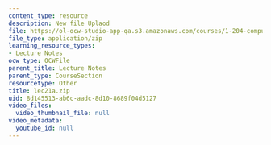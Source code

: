 ```yaml
---
content_type: resource
description: New file Uplaod
file: https://ol-ocw-studio-app-qa.s3.amazonaws.com/courses/1-204-computer-algorithms-in-systems-engineering-spring-2010/8d145513ab6caadc8d108689f04d5127_lec21a.zip
file_type: application/zip
learning_resource_types:
- Lecture Notes
ocw_type: OCWFile
parent_title: Lecture Notes
parent_type: CourseSection
resourcetype: Other
title: lec21a.zip
uid: 8d145513-ab6c-aadc-8d10-8689f04d5127
video_files:
  video_thumbnail_file: null
video_metadata:
  youtube_id: null
---
```

